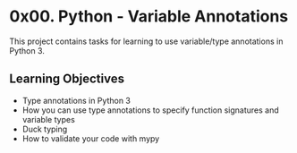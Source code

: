 # 0x00. Python - Variable Annotations

This project contains tasks for learning to use variable/type annotations in Python 3.

## Learning Objectives

* Type annotations in Python 3
* How you can use type annotations to specify function signatures and variable types
* Duck typing
* How to validate your code with mypy
